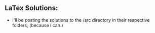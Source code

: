## LaTex Solutions:
* I'll be posting the solutions to the /src directory in their respective folders, (because i can.)